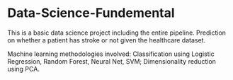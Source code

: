# Data-Science-Fundemental

This is a basic data science project including the entire pipeline.
Prediction on whether a patient has stroke or not given the healthcare dataset. 

Machine learning methodologies involved:
Classification using Logistic Regression, Random Forest, Neural Net, SVM;
Dimensionality reduction using PCA.
